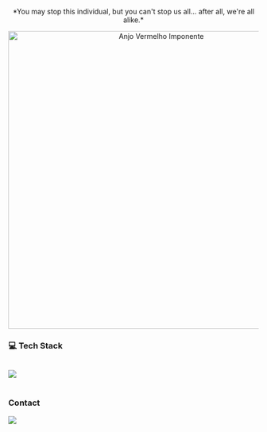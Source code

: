 <p align="center">
   *You may stop this individual, but you can't stop us all... after all, we're all alike.*
</p>

<p align="center">
  <img width="600" alt="Anjo Vermelho Imponente" src="https://github.com/user-attachments/assets/f91d3662-3115-4a88-a01d-c363089390fb" />
</p>


### 💻 Tech Stack
<div style="display: inline_block"><br>
<img src="https://skillicons.dev/icons?i=docker,vim,azure,aws,gcp,debian,kali,py,rust,selenium,cloudflare,bash,obsidian,vscode,windows" />
</div><br>

### Contact

<div> 
  <a href="https://www.linkedin.com/in/gabriel-cybersecurity" target="_blank"><img src="https://img.shields.io/badge/-LinkedIn-%230077B5?style=for-the-badge&logo=linkedin&logoColor=white" target="_blank"></a> 
</div>
